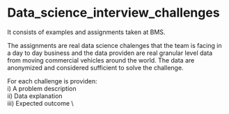 # Data_science_interview_challenges
It consists of examples and assignments taken at BMS. 

The assignments are real data science chalenges that the team is facing in a day to day business and the data providen are real granular level data from moving commercial vehicles around the world. The data are anonymized and considered sufficient to solve the challenge.

For each challenge is providen: \
i) A problem description \
ii) Data explanation \
iii) Expected outcome \
